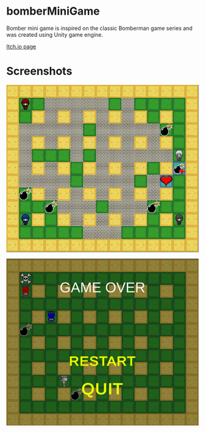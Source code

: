 # bomberMiniGame

Bomber mini game is inspired on the classic Bomberman game series and was created using Unity game engine. 

 [Itch.io page](https://tiemys.itch.io/mini-bomber-game)
 
 # Screenshots
 
 ![in game](/Game/Screenshot.png)
 
 ![game over](/Game/Screenshot_1.png)

